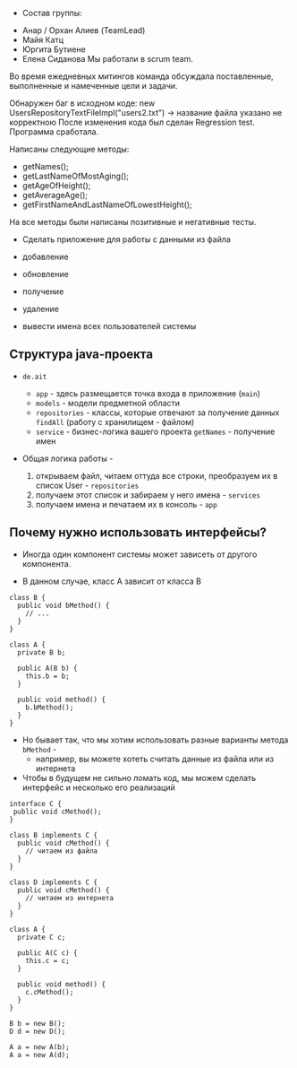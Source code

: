 * Состав группы:
- Анар / Орхан Алиев (TeamLead)
- Майя Катц
- Юргита Бутиене
- Елена Сиданова
  Мы работали в scrum team.

Во время ежедневных митингов команда обсуждала поставленные, выполненные и намеченные цели и задачи.

Обнаружен баг в исходном коде: new UsersRepositoryTextFileImpl("users2.txt") -> название файла указано не корректною
После изменения кода был сделан Regression test.
Программа сработала.

Написаны следующие методы:
- getNames();
- getLastNameOfMostAging();
- getAgeOfHeight();
- getAverageAge();
- getFirstNameAndLastNameOfLowestHeight();

На все методы были написаны позитивные и негативные тесты.


* Сделать приложение для работы с данными из файла

- добавление
- обновление
- получение
- удаление

- вывести имена всех пользователей системы

## Структура java-проекта

* `de.ait`
  * `app` - здесь размещается точка входа в приложение (`main`)
  * `models` - модели предметной области
  * `repositories` - классы, которые отвечают за получение данных `findAll` (работу с хранилищем - файлом)
  * `service` - бизнес-логика вашего проекта `getNames` - получение имен

* Общая логика работы - 
  1. открываем файл, читаем оттуда все строки, преобразуем их в список User - `repositories`
  2. получаем этот список и забираем у него имена - `services`
  3. получаем имена и печатаем их в консоль - `app`

## Почему нужно использовать интерфейсы?

* Иногда один компонент системы может зависеть от другого компонента.

* В данном случае, класс А зависит от класса В

```
class B {
  public void bMethod() {
    // ...
  }
}

class A {
  private B b;
  
  public A(B b) {
    this.b = b;
  }
  
  public void method() {
    b.bMethod();
  }
}
```

* Но бывает так, что мы хотим использовать разные варианты метода `bMethod` - 
  * например, вы можете хотеть считать данные из файла или из интернета
* Чтобы в будущем не сильно ломать код, мы можем сделать интерфейс и несколько его реализаций

```
interface C {
 public void cMethod();
}

class B implements C {
  public void cMethod() {
    // читаем из файла
  }
}

class D implements C {
  public void cMethod() {
    // читаем из интернета
  }
}

class A {
  private С с;
  
  public A(С с) {
    this.с = с;
  }
  
  public void method() {
    с.сMethod();
  }
}

B b = new B();
D d = new D();

A a = new A(b);
A a = new A(d);
```